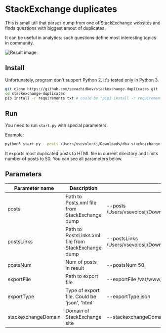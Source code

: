 # StackExchange duplicates
This is small util that parses dump from one of StackExchange websites and
finds questions with biggest amout of duplicates.

It can be useful in analytics: such questions define most interesting topics
in community.

![Result image](http://i.imgur.com/fe3niPT.png)

## Install
Unfortunately, program don't support Python 2. It's tested only in Python 3.

```bash
git clone https://github.com/sevazhidkov/stackexchange-duplicates.git
cd stackexchange-duplicates
pip install -r requirements.txt # could be "pip3 install -r requirements.txt"
```

## Run
You need to run ```start.py``` with special parameters.

Example:
```bash
python3 start.py --posts /Users/vsevolosij/Downloads/dba.stackexchange.com/Posts.xml --postsLinks /Users/vsevolosij/Downloads/dba.stackexchange.com/PostLinks.xml  --postsNum 50
```
It exports most duplicated posts to HTML file in current directory and limits
number of posts to 50. You can see all parameters below.

## Parameters

| Parameter name      | Description                                         | Example                                                                      | Default               |
|---------------------|-----------------------------------------------------|------------------------------------------------------------------------------|-----------------------|
| posts               | Path to Posts.xml file from StackExchange dump      | --posts /Users/vsevolosij/Downloads/dba.stackexchange.com/Posts.xml          | ./Posts.xml           |
| postsLinks          | Path to PostsLinks.xml file from StackExchange dump | --postsLinks /Users/vsevolosij/Downloads/dba.stackexchange.com/PostLinks.xml | ./PostsLinks.xml      |
| postsNum            | Num of posts in result                              | --postsNum 50                                                                | 100                   |
| exportFile          | Path to export file                                 | --exportFile /var/www/index.html                                             | ./result.html         |
| exportType          | Type of export file. Could be 'json', 'html'        | --exportType json                                                            | html                  |
| stackexchangeDomain | Domain of StackExchange site                        | --stackexchangeDomain math.stackexchange.com                                 | dba.stackexchange.com |
